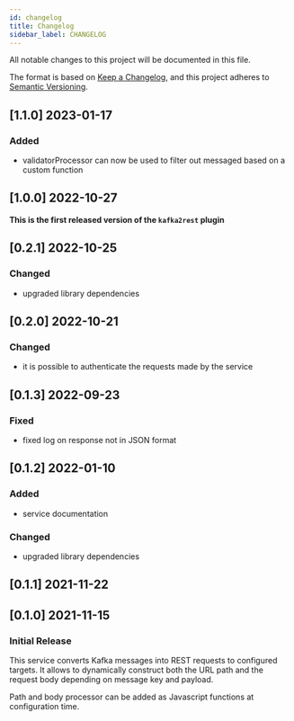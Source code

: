 ```yaml
---
id: changelog
title: Changelog
sidebar_label: CHANGELOG
---
```

All notable changes to this project will be documented in this file.

The format is based on [Keep a Changelog](https://keepachangelog.com/en/1.0.0/),
and this project adheres to [Semantic Versioning](https://semver.org/spec/v2.0.0.html).

## [1.1.0] 2023-01-17
### Added

- validatorProcessor can now be used to filter out messaged based on a custom function

## [1.0.0] 2022-10-27


**This is the first released version of the `kafka2rest` plugin**

## [0.2.1] 2022-10-25

### Changed

- upgraded library dependencies

## [0.2.0] 2022-10-21

### Changed

- it is possible to authenticate the requests made by the service

## [0.1.3] 2022-09-23

### Fixed

- fixed log on response not in JSON format

## [0.1.2] 2022-01-10

### Added

- service documentation

### Changed

- upgraded library dependencies 

## [0.1.1] 2021-11-22

## [0.1.0] 2021-11-15

### Initial Release

This service converts Kafka messages into REST requests to configured targets.
It allows to dynamically construct both the URL path and the request body depending on
message key and payload.

Path and body processor can be added as Javascript functions at configuration time.
